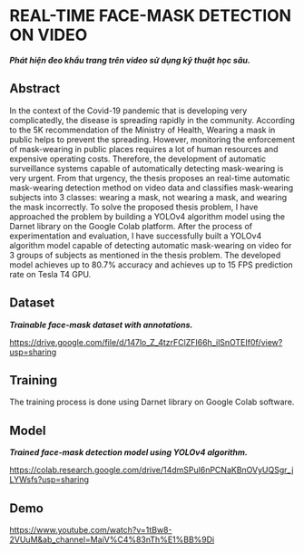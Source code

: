 # REAL-TIME FACE-MASK DETECTION ON VIDEO 
***Phát hiện đeo khẩu trang trên video sử dụng kỹ thuật học sâu.*** 

## Abstract
In the context of the Covid-19 pandemic that is developing very complicatedly, the disease is spreading rapidly in the community. According to the 5K recommendation of the Ministry of Health, Wearing a mask in public helps to prevent the spreading. However, monitoring the enforcement of mask-wearing in public places requires a lot of human resources and expensive operating costs. Therefore, the development of automatic surveillance systems capable of automatically detecting mask-wearing is very urgent. From that urgency, the thesis proposes an real-time automatic mask-wearing detection method on video data and classifies mask-wearing subjects into 3 classes: wearing a mask, not wearing a mask, and wearing the mask incorrectly.
To solve the proposed thesis problem, I have approached the problem by building a YOLOv4 algorithm model using the Darnet library on the Google Colab platform.
After the process of experimentation and evaluation, I have successfully built a YOLOv4 algorithm model capable of detecting automatic mask-wearing on video for 3 groups of subjects as mentioned in the thesis problem. The developed model achieves up to 80.7% accuracy and achieves up to 15 FPS prediction rate on Tesla T4 GPU.


## Dataset 
***Trainable face-mask dataset with annotations.***

https://drive.google.com/file/d/147lo_Z_4tzrFClZFI66h_ilSnOTEIf0f/view?usp=sharing

## Training 
The training process is done using Darnet library on Google Colab software. 


## Model 
***Trained face-mask detection model using YOLOv4 algorithm.***

https://colab.research.google.com/drive/14dmSPul6nPCNaKBnOVyUQSgr_jLYWsfs?usp=sharing

## Demo 
https://www.youtube.com/watch?v=1tBw8-2VUuM&ab_channel=MaiV%C4%83nTh%E1%BB%9Di




